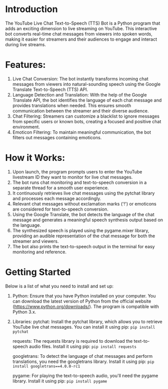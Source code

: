 # **Introduction**
The YouTube Live Chat Text-to-Speech (TTS) Bot is a Python program that adds an exciting dimension to live streaming on YouTube. This interactive bot converts real-time chat messages from viewers into spoken words, making it easier for streamers and their audiences to engage and interact during live streams.

# Features:
1. Live Chat Conversion: The bot instantly transforms incoming chat messages from viewers into natural-sounding speech using the Google Translate Text-to-Speech (TTS) API.
2. Language Detection and Translation: With the help of the Google Translate API, the bot identifies the language of each chat message and provides translations when needed. This ensures smooth communication between the streamer and their diverse audience.
3. Chat Filtering: Streamers can customize a blacklist to ignore messages from specific users or known bots, creating a focused and positive chat environment.
4. Emoticon Filtering: To maintain meaningful communication, the bot filters out messages containing emoticons.

# How it Works:
1. Upon launch, the program prompts users to enter the YouTube livestream ID they want to monitor for live chat messages.
2. The bot runs chat monitoring and text-to-speech conversion in a separate thread for a smooth user experience.
3. It continuously retrieves live chat messages using the pytchat library and processes each message accordingly.
4. Relevant chat messages without exclamation marks ('!') or emoticons are considered for text-to-speech conversion.
5. Using the Google Translate, the bot detects the language of the chat message and generates a meaningful speech synthesis output based on the language.
6. The synthesized speech is played using the pygame.mixer library, providing an audible representation of the chat message for both the streamer and viewers.
7. The bot also prints the text-to-speech output in the terminal for easy monitoring and reference.

# Getting Started
Below is a list of what you need to install and set up:
1. Python: Ensure that you have Python installed on your computer. You can download the latest version of Python from the official website (https://www.python.org/downloads/). The program is compatible with Python 3.x.
2. Libraries:
   pytchat: Install the pytchat library, which allows you to retrieve YouTube live chat messages. You can install it using pip:
``` pip install pytchat ```

   requests: The requests library is required to download the text-to-speech audio files. Install it using pip:
``` pip install requests ```

   googletrans: To detect the language of chat messages and perform translations, you need the googletrans library. Install it using pip:
``` pip install googletrans==4.0.0-rc1 ```

   pygame: For playing the text-to-speech audio, you'll need the pygame library. Install it using pip:
``` pip install pygame ```
